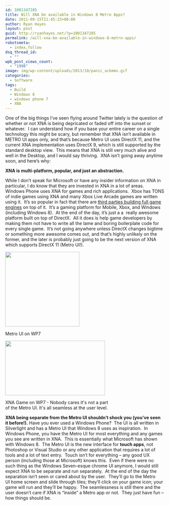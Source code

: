```yaml
---
id: 1001347285
title: Will XNA be available in Windows 8 Metro Apps?
date: 2011-09-15T21:45:23+00:00
author: Ryan Hayes
layout: post
guid: http://ryanhayes.net/?p=1001347285
permalink: /will-xna-be-available-in-windows-8-metro-apps/
robotsmeta:
  - index,follow
dsq_thread_id:
  - ""
wpb_post_views_count:
  - "1998"
image: img/wp-content/uploads/2013/10/panic_ackmmv.gif
categories:
  - Software
tags:
  - Build
  - Windows 8
  - windows phone 7
  - XNA
---
```

One of the big things I&#8217;ve seen flying around Twitter lately is the question of whether or not XNA is being depricated or faded off into the sunset or whatever.  I can understand how if you base your entire career on a single technology this might be scary, but remember that XNA isn&#8217;t available in METRO UI apps only, and that&#8217;s because Metro UI uses DirectX 11, and the current XNA implementation uses DirectX 9, which is still supported by the standard desktop view.  This means that XNA is still very much alive and well in the Desktop, and I would say thriving.  XNA isn&#8217;t going away anytime soon, and here&#8217;s why:<!--more-->

**XNA is multi-platform, popular, and just an abstraction.**

While I don&#8217;t speak for Microsoft or have any insider information on XNA in particular, I do know that they are invested in XNA in a lot of areas.  Windows Phone uses XNA for games and rich applications.  Xbox has TONS of indie games using XNA and many Xbox Live Arcade games are written using it.  It&#8217;s so popular in fact that there are [third parties building full game engines](http://www.garagegames.com/products/torque-x) on top of it.  It&#8217;s a gaming platform for Mobile, Xbox, and Windows (including Windows 8).  At the end of the day, it&#8217;s just a a  really awesome platform built on top of DirectX.  All it does is help game developers by making them not have to write all the lame and boring boilerplate code for every single game.  It&#8217;s not going anywhere unless DirectX changes bigtime or something more awesome comes out, and that&#8217;s highly unlikely on the former, and the later is probably just going to be the next version of XNA which supports DirectX 11 (Metro UI!).

<div style="width: 245px" class="wp-caption alignright">
  <img title="Windows Phone 7 Metro UI" src="http://techiser.comimg/wp-content/uploads/2010/10/Samsung-Focus-Windows-Phone-7.jpg" alt="" width="235" height="237" />
  
  <p class="wp-caption-text">
    Metro UI on WP7
  </p>
</div>

<div style="width: 326px" class="wp-caption alignright">
  <img title="Windows Phone 7 XNA Game" src="http://4.bp.blogspot.com/_RHC2dZOTRJo/THem_fs9wNI/AAAAAAAAAbE/WXZCG8AJUm0/s1600/catapultwars3.png" alt="" width="316" height="173" />
  
  <p class="wp-caption-text">
    XNA Game on WP7 - Nobody cares it's not a part of the Metro UI. It's all seamless at the user level.
  </p>
</div>

**XNA being separate from the Metro UI shouldn&#8217;t shock you (you&#8217;ve seen it before!).** Have you ever used a Windows Phone?  The UI is all written in Silverlight and has a Metro UI that Windows 8 uses as inspiration.  In Windows Phone, you have the Metro UI for most everything and any games you see are written in XNA.  This is essentially what Microsoft has shown with Windows 8.  The Metro UI is the new interface for **touch apps**, not Photoshop or Visual Studio or any other application that requires a lot of tools and a lot of text entry.  Touch isn&#8217;t for everything &#8211; any good UX person (including those at Microsoft) knows this.  Even if there were no such thing as the Windows Seven-esque chrome UI anymore, I would still expect XNA to be separate and run separately.  At the end of the day the separation isn&#8217;t seen or cared about by the user.  They&#8217;ll go to the Metro UI home screen and slide through tiles; they&#8217;ll click on your game icon; your game will run and they&#8217;ll be happy.  The seamlessness is still there and the user doesn&#8217;t care if XNA is &#8220;inside&#8221; a Metro app or not.  They just have fun &#8211; how things should be.